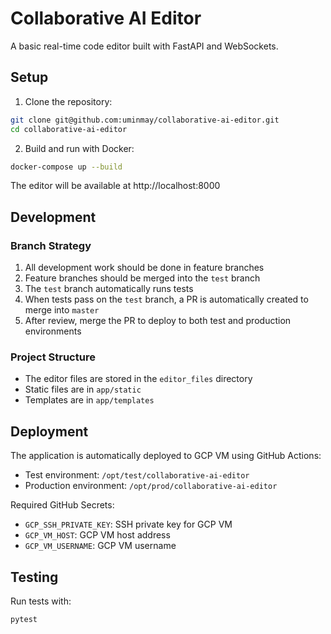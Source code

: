 # Collaborative AI Editor

A basic real-time code editor built with FastAPI and WebSockets.

## Setup

1. Clone the repository:
```bash
git clone git@github.com:uminmay/collaborative-ai-editor.git
cd collaborative-ai-editor
```

2. Build and run with Docker:
```bash
docker-compose up --build
```

The editor will be available at http://localhost:8000

## Development

### Branch Strategy
1. All development work should be done in feature branches
2. Feature branches should be merged into the `test` branch
3. The `test` branch automatically runs tests
4. When tests pass on the `test` branch, a PR is automatically created to merge into `master`
5. After review, merge the PR to deploy to both test and production environments

### Project Structure
- The editor files are stored in the `editor_files` directory
- Static files are in `app/static`
- Templates are in `app/templates`

## Deployment

The application is automatically deployed to GCP VM using GitHub Actions:
- Test environment: `/opt/test/collaborative-ai-editor`
- Production environment: `/opt/prod/collaborative-ai-editor`


Required GitHub Secrets:
- `GCP_SSH_PRIVATE_KEY`: SSH private key for GCP VM
- `GCP_VM_HOST`: GCP VM host address
- `GCP_VM_USERNAME`: GCP VM username

## Testing

Run tests with:
```bash
pytest
```
